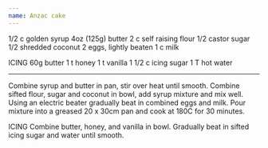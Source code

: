```yaml
---
name: Anzac cake
---
```


1/2 c golden syrup
4oz (125g) butter
2 c self raising flour
1/2 castor sugar
1/2 shredded coconut
2 eggs, lightly beaten
1 c milk

ICING
60g butter
1 t honey
1 t vanilla
1 1/2 c icing sugar
1 T hot water

---

Combine syrup and butter in pan, stir over heat until smooth.  Combine sifted flour, sugar and coconut in bowl, add syrup mixture and mix well.  Using an electric beater gradually beat in combined eggs and milk.  Pour mixture into a greased 20 x 30cm pan and cook at 180C for 30 minutes.  

ICING
Combine butter, honey, and vanilla in bowl.  Gradually beat in sifted icing sugar and water until smooth.

